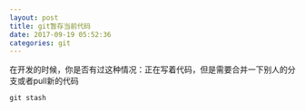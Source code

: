 ```yaml
---
layout: post
title: git暂存当前代码
date: 2017-09-19 05:52:36
categories: git
---
```


在开发的时候，你是否有过这种情况：正在写着代码，但是需要合并一下别人的分支或者pull新的代码

`git stash`

